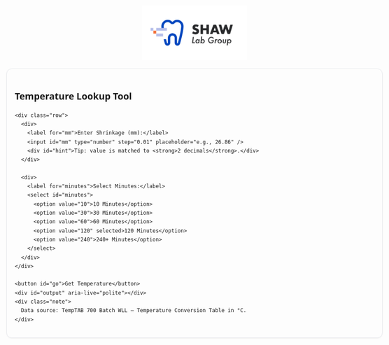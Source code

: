 
<html lang="en">
<head>
  <meta charset="UTF-8" />
  <title>Calibration Values TEMPTAB 700 </title>
  <meta name="viewport" content="width=device-width, initial-scale=1" />
  <style>
    :root { --gap: 14px; }
    body { font-family: system-ui, Arial, sans-serif; line-height: 1.45; padding: 24px; max-width: 860px; margin: 0 auto; text-align: center; }
    h1 { margin-bottom: var(--gap); }
    .logo { max-width: 240px; height: auto; margin: 0 auto 20px auto; display: block; }
    .card { border: 1px solid #e5e7eb; border-radius: 12px; padding: 18px; box-shadow: 0 1px 3px rgba(0,0,0,.06); text-align: left; }
    label { display: block; margin-top: var(--gap); font-weight: 600; }
    input, select, button { font-size: 16px; padding: 8px 10px; }
    input, select { width: 240px; }
    button { cursor: pointer; border-radius: 8px; border: 1px solid #111827; background: #111827; color: #fff; margin-top: var(--gap); }
    .row { display: flex; gap: var(--gap); align-items: center; flex-wrap: wrap; }
    #output { margin-top: 16px; font-weight: 700; }
    #hint { color: #6b7280; margin-top: 6px; font-size: 14px; }
    .muted { color: #6b7280; }
    .note { font-size: 13px; color: #6b7280; margin-top: 18px; }
    .ok { color: #065f46; }
    .warn { color: #92400e; }
    .src { margin-top: 8px; font-size: 12px; color: #6b7280; }
  </style>
</head>
<body>
  <!-- Logo at the top -->
  <img src="OPI.jpg" alt="Company Logo" class="logo">

  <div class="card">
    <h2>Temperature Lookup Tool</h2>

    <div class="row">
      <div>
        <label for="mm">Enter Shrinkage (mm):</label>
        <input id="mm" type="number" step="0.01" placeholder="e.g., 26.86" />
        <div id="hint">Tip: value is matched to <strong>2 decimals</strong>.</div>
      </div>

      <div>
        <label for="minutes">Select Minutes:</label>
        <select id="minutes">
          <option value="10">10 Minutes</option>
          <option value="30">30 Minutes</option>
          <option value="60">60 Minutes</option>
          <option value="120" selected>120 Minutes</option>
          <option value="240">240+ Minutes</option>
        </select>
      </div>
    </div>

    <button id="go">Get Temperature</button>
    <div id="output" aria-live="polite"></div>
    <div class="note">
      Data source: TempTAB 700 Batch WLL — Temperature Conversion Table in °C.
    </div>
  </div>

  <script>
    // Full table (24.63 → 28.00). "N/A" values are handled gracefully.
    const RAW = `
mm,10,30,60,120,240
24.63,N/A,N/A,N/A,N/A,1753
24.64,N/A,N/A,N/A,N/A,1749
24.65,N/A,N/A,N/A,N/A,1745
24.66,N/A,N/A,N/A,N/A,1741
24.67,N/A,N/A,N/A,N/A,1737
24.68,N/A,N/A,N/A,N/A,1733
24.69,N/A,N/A,N/A,N/A,1729
24.70,N/A,N/A,N/A,N/A,1725
24.71,N/A,N/A,N/A,N/A,1721
24.72,N/A,N/A,N/A,1753,1720
24.73,N/A,N/A,N/A,1752,1718
24.74,N/A,N/A,N/A,1750,1717
24.75,N/A,N/A,N/A,1749,1716
24.76,N/A,N/A,N/A,1748,1714
24.77,N/A,N/A,N/A,1747,1713
24.78,N/A,N/A,N/A,1745,1712
24.79,N/A,N/A,N/A,1744,1710
24.80,N/A,N/A,N/A,1743,1709
24.81,N/A,N/A,N/A,1741,1708
24.82,N/A,N/A,N/A,1740,1706
24.83,N/A,N/A,N/A,1739,1705
24.84,N/A,N/A,N/A,1738,1703
24.85,N/A,N/A,N/A,1736,1702
24.86,N/A,N/A,N/A,1735,1701
24.87,N/A,N/A,N/A,1734,1699
24.88,N/A,N/A,N/A,1733,1698
24.89,N/A,N/A,N/A,1731,1697
24.90,N/A,N/A,N/A,1730,1695
24.91,N/A,N/A,N/A,1729,1694
24.92,N/A,N/A,N/A,1727,1693
24.93,N/A,N/A,N/A,1726,1691
24.94,N/A,N/A,N/A,1725,1690
24.95,N/A,N/A,N/A,1724,1689
24.96,N/A,N/A,N/A,1722,1687
24.97,N/A,N/A,N/A,1721,1686
24.98,N/A,N/A,1750,1720,1685
24.99,N/A,N/A,1749,1718,1683
25.00,N/A,N/A,1748,1717,1682
25.01,N/A,N/A,1747,1716,1681
25.02,N/A,N/A,1747,1714,1679
25.03,N/A,N/A,1746,1713,1678
25.04,N/A,N/A,1745,1711,1677
25.05,N/A,N/A,1744,1710,1675
25.06,N/A,N/A,1743,1709,1674
25.07,N/A,N/A,1742,1707,1673
25.08,N/A,N/A,1742,1706,1671
25.09,N/A,N/A,1741,1705,1670
25.10,N/A,N/A,1740,1703,1668
25.11,N/A,N/A,1739,1702,1667
25.12,N/A,N/A,1738,1701,1666
25.13,N/A,N/A,1737,1699,1664
25.14,N/A,N/A,1736,1698,1663
25.15,N/A,N/A,1736,1697,1662
25.16,N/A,N/A,1735,1695,1660
25.17,N/A,N/A,1734,1694,1659
25.18,N/A,N/A,1733,1692,1658
25.19,N/A,N/A,1732,1691,1656
25.20,N/A,N/A,1731,1690,1655
25.21,N/A,N/A,1730,1688,1654
25.22,N/A,N/A,1730,1687,1652
25.23,N/A,N/A,1729,1686,1651
25.24,N/A,N/A,1728,1684,1650
25.25,N/A,N/A,1727,1683,1648
25.26,N/A,N/A,1726,1682,1647
25.27,N/A,N/A,1725,1680,1646
25.28,N/A,N/A,1725,1679,1644
25.29,N/A,N/A,1724,1677,1643
25.30,N/A,N/A,1723,1676,1642
25.31,N/A,1750,1722,1675,1640
25.32,N/A,1749,1720,1673,1639
25.33,N/A,1748,1719,1672,1638
25.34,N/A,1747,1717,1671,1636
25.35,N/A,1746,1716,1669,1635
25.36,N/A,1745,1714,1668,1634
25.37,N/A,1745,1713,1667,1633
25.38,N/A,1744,1711,1665,1633
25.39,N/A,1743,1709,1664,1632
25.40,N/A,1742,1708,1662,1631
25.41,N/A,1741,1706,1661,1630
25.42,N/A,1740,1705,1660,1629
25.43,N/A,1739,1703,1658,1629
25.44,N/A,1738,1702,1657,1628
25.45,N/A,1737,1700,1656,1627
25.46,N/A,1736,1698,1654,1626
25.47,N/A,1735,1697,1653,1625
25.48,N/A,1734,1695,1652,1625
25.49,N/A,1734,1694,1650,1624
25.50,N/A,1733,1692,1649,1623
25.51,N/A,1732,1691,1648,1622
25.52,N/A,1731,1689,1646,1621
25.53,N/A,1730,1687,1645,1621
25.54,N/A,1729,1686,1643,1620
25.55,N/A,1728,1684,1642,1619
25.56,N/A,1727,1683,1641,1618
25.57,N/A,1726,1681,1639,1617
25.58,N/A,1725,1680,1638,1617
25.59,N/A,1724,1678,1637,1616
25.60,N/A,1723,1677,1637,1615
25.61,N/A,1723,1675,1636,1614
25.62,N/A,1722,1673,1636,1613
25.63,N/A,1721,1672,1635,1613
25.64,N/A,1720,1670,1635,1612
25.65,N/A,1719,1669,1634,1611
25.66,N/A,1718,1667,1634,1610
25.67,N/A,1716,1666,1633,1609
25.68,N/A,1714,1664,1632,1608
25.69,N/A,1712,1662,1632,1608
25.70,1750,1710,1661,1631,1607
25.71,1749,1708,1659,1631,1606
25.72,1747,1706,1658,1630,1605
25.73,1746,1704,1656,1630,1604
25.74,1745,1702,1655,1629,1604
25.75,1744,1700,1653,1628,1603
25.76,1742,1698,1651,1628,1602
25.77,1741,1696,1650,1627,1601
25.78,1740,1694,1648,1627,1600
25.79,1738,1692,1647,1626,1600
25.80,1737,1690,1645,1626,1599
25.81,1736,1688,1644,1625,1598
25.82,1735,1686,1642,1625,1597
25.83,1733,1684,1641,1624,1596
25.84,1732,1682,1640,1623,1596
25.85,1731,1681,1639,1623,1595
25.86,1729,1679,1638,1622,1594
25.87,1728,1677,1637,1622,1593
25.88,1727,1675,1636,1621,1592
25.89,1726,1673,1635,1621,1592
25.90,1724,1671,1634,1620,1591
25.91,1723,1669,1633,1620,1590
25.92,1722,1667,1633,1619,1589
25.93,1720,1665,1632,1618,1589
25.94,1719,1663,1631,1618,1588
25.95,1718,1661,1630,1617,1587
25.96,1716,1659,1629,1617,1586
25.97,1715,1657,1628,1616,1586
25.98,1714,1655,1627,1616,1585
25.99,1713,1653,1626,1615,1584
26.00,1711,1651,1625,1615,1584
26.01,1710,1649,1624,1614,1583
26.02,1709,1647,1623,1613,1582
26.03,1707,1645,1622,1613,1581
26.04,1706,1643,1621,1612,1581
26.05,1705,1642,1620,1612,1580
26.06,1704,1641,1619,1611,1579
26.07,1702,1640,1618,1611,1579
26.08,1701,1639,1617,1610,1578
26.09,1700,1638,1616,1609,1577
26.10,1698,1638,1616,1609,1576
26.11,1697,1637,1615,1608,1576
26.12,1696,1636,1614,1608,1575
26.13,1695,1635,1613,1607,1574
26.14,1693,1634,1612,1607,1574
26.15,1692,1633,1611,1606,1573
26.16,1690,1632,1610,1606,1572
26.17,1687,1631,1609,1605,1571
26.18,1685,1630,1608,1604,1571
26.19,1683,1629,1607,1604,1570
26.20,1681,1628,1606,1591,1570
26.21,1678,1628,1605,1590,1569
26.22,1676,1627,1604,1589,1569
26.23,1674,1626,1603,1588,1568
26.24,1672,1625,1602,1587,1568
26.25,1669,1624,1601,1586,1567
26.26,1667,1623,1600,1585,1567
26.27,1665,1622,1599,1584,1566
26.28,1662,1621,1599,1583,1566
26.29,1660,1620,1598,1582,1565
26.30,1658,1619,1597,1581,1565
26.31,1656,1618,1596,1581,1564
26.32,1653,1618,1595,1580,1564
26.33,1651,1617,1594,1579,1563
26.34,1649,1616,1593,1578,1563
26.35,1647,1615,1592,1577,1562
26.36,1644,1614,1591,1576,1562
26.37,1642,1613,1590,1575,1561
26.38,1641,1612,1589,1574,1561
26.39,1640,1611,1588,1573,1560
26.40,1639,1610,1587,1572,1560
26.41,1638,1609,1587,1571,1559
26.42,1637,1608,1586,1570,1559
26.43,1637,1607,1585,1569,1558
26.44,1636,1607,1584,1568,1558
26.45,1635,1606,1583,1568,1557
26.46,1634,1605,1582,1567,1557
26.47,1633,1604,1581,1566,1556
26.48,1632,1603,1580,1565,1556
26.49,1631,1602,1580,1564,1555
26.50,1630,1601,1579,1564,1555
26.51,1629,1600,1578,1563,1554
26.52,1628,1599,1577,1562,1553
26.53,1627,1598,1576,1561,1552
26.54,1627,1597,1575,1560,1551
26.55,1626,1597,1574,1560,1550
26.56,1625,1596,1573,1559,1549
26.57,1624,1595,1573,1558,1548
26.58,1623,1594,1572,1557,1547
26.59,1622,1593,1571,1556,1546
26.60,1621,1592,1570,1555,1544
26.61,1620,1591,1569,1555,1543
26.62,1619,1590,1569,1554,1542
26.63,1618,1589,1568,1553,1541
26.64,1618,1588,1567,1552,1540
26.65,1617,1587,1567,1551,1539
26.66,1616,1586,1566,1551,1538
26.67,1615,1585,1565,1550,1537
26.68,1614,1584,1565,1549,1536
26.69,1613,1583,1564,1548,1535
26.70,1612,1582,1563,1547,1534
26.71,1611,1581,1563,1546,1533
26.72,1610,1579,1562,1545,1532
26.73,1609,1578,1561,1544,1531
26.74,1608,1577,1561,1542,1530
26.75,1608,1576,1560,1541,1529
26.76,1607,1575,1559,1540,1528
26.77,1606,1574,1558,1539,1527
26.78,1605,1573,1558,1538,1525
26.79,1604,1572,1557,1537,1524
26.80,1603,1571,1556,1536,1523
26.81,1602,1570,1556,1535,1522
26.82,1601,1569,1555,1534,1521
26.83,1600,1568,1554,1533,1520
26.84,1599,1567,1554,1531,1519
26.85,1598,1567,1553,1530,1518
26.86,1598,1566,1552,1529,1517
26.87,1597,1566,1552,1528,1516
26.88,1596,1565,1551,1527,1515
26.89,1595,1565,1550,1526,1514
26.90,1594,1564,1549,1525,1513
26.91,1593,1563,1548,1524,1512
26.92,1592,1563,1546,1523,1511
26.93,1591,1562,1545,1522,1510
26.94,1589,1562,1544,1520,1509
26.95,1588,1561,1543,1519,1508
26.96,1587,1561,1542,1518,1506
26.97,1586,1560,1541,1517,1505
26.98,1584,1559,1540,1516,1504
26.99,1583,1559,1538,1515,1503
27.00,1582,1558,1537,1514,1502
27.01,1581,1558,1536,1513,1501
27.02,1579,1557,1535,1512,1500
27.03,1578,1556,1534,1511,1499
27.04,1577,1556,1533,1509,1498
27.05,1576,1555,1531,1508,1497
27.06,1574,1555,1530,1507,1496
27.07,1573,1554,1529,1506,1495
27.08,1572,1554,1528,1505,1494
27.09,1571,1553,1527,1504,1492
27.10,1569,1552,1526,1503,1491
27.11,1568,1550,1525,1502,1490
27.12,1567,1549,1523,1501,1489
27.13,1567,1548,1522,1500,1488
27.14,1566,1546,1521,1498,1487
27.15,1565,1545,1520,1497,1486
27.16,1565,1543,1519,1496,1485
27.17,1564,1542,1518,1495,1483
27.18,1563,1541,1517,1494,1482
27.19,1562,1539,1515,1493,1481
27.20,1562,1538,1514,1492,1480
27.21,1561,1537,1513,1491,1479
27.22,1560,1535,1512,1490,1478
27.23,1560,1534,1511,1489,1477
27.24,1559,1532,1510,1488,1475
27.25,1558,1531,1508,1487,1474
27.26,1558,1530,1507,1486,1473
27.27,1557,1528,1506,1485,1472
27.28,1556,1527,1505,1484,1471
27.29,1556,1526,1504,1484,1470
27.30,1555,1524,1503,1483,1469
27.31,1554,1523,1502,1482,1468
27.32,1553,1521,1500,1481,1466
27.33,1553,1520,1499,1480,1465
27.34,1552,1519,1498,1479,1464
27.35,1551,1517,1497,1478,1463
27.36,1551,1516,1496,1477,1462
27.37,1550,1515,1495,1476,1461
27.38,1549,1513,1493,1475,1460
27.39,1547,1512,1492,1474,1458
27.40,1546,1510,1491,1473,1457
27.41,1544,1509,1490,1472,1456
27.42,1543,1508,1489,1471,1455
27.43,1542,1506,1487,1470,1454
27.44,1540,1505,1486,1469,1453
27.45,1539,1504,1485,1468,1452
27.46,1537,1502,1484,1467,1451
27.47,1536,1501,1483,1466,1449
27.48,1535,1499,1481,1465,1448
27.49,1533,1498,1480,1464,1447
27.50,1532,1497,1479,1463,1446
27.51,1530,1495,1478,1463,N/A
27.52,1529,1494,1477,1462,N/A
27.53,1528,1493,1475,1461,N/A
27.54,1526,1492,1474,1460,N/A
27.55,1525,1490,1473,1459,N/A
27.56,1524,1489,1472,1458,N/A
27.57,1522,1488,1471,1457,N/A
27.58,1521,1487,1469,1456,N/A
27.59,1519,1485,1468,1455,N/A
27.60,1518,1484,1467,1454,N/A
27.61,1517,1483,1466,1453,N/A
27.62,1515,1481,1465,1452,N/A
27.63,1514,1480,1463,N/A,N/A
27.64,1512,1479,1462,N/A,N/A
27.65,1511,1478,1461,N/A,N/A
27.66,1510,1476,1460,N/A,N/A
27.67,1508,1475,1459,N/A,N/A
27.68,1507,1474,1457,N/A,N/A
27.69,1505,1473,1456,N/A,N/A
27.70,1504,1471,1455,N/A,N/A
27.71,1502,1470,1454,N/A,N/A
27.72,1500,1469,1453,N/A,N/A
27.73,1498,1467,1451,N/A,N/A
27.74,1496,1466,1450,N/A,N/A
27.75,1494,1465,1449,N/A,N/A
27.76,1492,1464,N/A,N/A,N/A
27.77,1490,1462,N/A,N/A,N/A
27.78,1488,1461,N/A,N/A,N/A
27.79,1486,1460,N/A,N/A,N/A
27.80,1484,1458,N/A,N/A,N/A
27.81,1482,1457,N/A,N/A,N/A
27.82,1480,1456,N/A,N/A,N/A
27.83,1478,1455,N/A,N/A,N/A
27.84,1476,1453,N/A,N/A,N/A
27.85,1475,1452,N/A,N/A,N/A
27.86,1473,1451,N/A,N/A,N/A
27.87,1471,1450,N/A,N/A,N/A
27.88,1469,1448,N/A,N/A,N/A
27.89,1467,1447,N/A,N/A,N/A
27.90,1465,N/A,N/A,N/A,N/A
27.91,1463,N/A,N/A,N/A,N/A
27.92,1461,N/A,N/A,N/A,N/A
27.93,1459,N/A,N/A,N/A,N/A
27.94,1457,N/A,N/A,N/A,N/A
27.95,1455,N/A,N/A,N/A,N/A
27.96,1453,N/A,N/A,N/A,N/A
27.97,1451,N/A,N/A,N/A,N/A
27.98,1449,N/A,N/A,N/A,N/A
27.99,1447,N/A,N/A,N/A,N/A
28.00,1445,N/A,N/A,N/A,N/A
`.trim();

    function buildTable(raw) {
      const lines = raw.split(/\r?\n/);
      lines.shift(); // header
      const map = new Map();
      for (const line of lines) {
        const [mm, m10, m30, m60, m120, m240] = line.split(",").map(s => s.trim());
        map.set(parseFloat(mm).toFixed(2), {
          10: toNum(m10),
          30: toNum(m30),
          60: toNum(m60),
          120: toNum(m120),
          240: toNum(m240)
        });
      }
      return map;
    }

    function toNum(v) {
      if (v == null) return null;
      const s = String(v).toUpperCase();
      if (s === "N/A" || s === "NA" || s === "") return null;
      const n = Number(s);
      return Number.isFinite(n) ? n : null;
    }

    const table = buildTable(RAW);

    function nearestKey(mmStr) {
      if (table.has(mmStr)) return mmStr;
      const target = Number(mmStr);
      let bestKey = null;
      let bestDiff = Infinity;
      for (const k of table.keys()) {
        const diff = Math.abs(Number(k) - target);
        if (diff < bestDiff) { bestDiff = diff; bestKey = k; }
      }
      return bestKey;
    }

   function lookup() {
    const mmInput = document.getElementById("mm").value;
    const minutes = document.getElementById("minutes").value;
    const out = document.getElementById("output");

    if (!mmInput) { 
      out.innerHTML = `<span class="warn">Please enter a shrinkage value (mm).</span>`; 
      return; 
    }
    const mm = Number(mmInput);
    if (!Number.isFinite(mm)) { 
      out.innerHTML = `<span class="warn">That doesn't look like a number.</span>`; 
      return; 
    }

    const mmKey = mm.toFixed(2);
    const key = nearestKey(mmKey);
    if (!key) { 
      out.textContent = "No data available."; 
      return; 
    }

    const record = table.get(key);
   const temp = record && record[minutes];


    if (temp == null) {
      out.innerHTML = `No data for <strong>${mmKey} mm</strong> at <strong>${minutes} minutes</strong>. Closest available mm is <strong>${key}</strong>.`;
      return;
    }

  // exact/closest note
const exact = (key === mmKey);

// Calibration differences
const diff1500 = temp - 1500;
const diff1520 = temp - 1520;

// helpers for style and sign
const cls = (v) => v > 0 ? 'pos' : (v < 0 ? 'neg' : 'neu');
const fmt = (v) => (v > 0 ? '+' : '') + v; // prepend + for positives

out.innerHTML = `
  <span class="ok">Temperature: <strong>${temp} °C</strong></span>
  <div class="muted">${exact ? 'Exact match' : ('Closest match at ' + key + ' mm')}</div>

  <table class="table-out" role="table" aria-label="Calibration Differences">
    <thead>
      <tr><th>Baseline</th><th>Δ (°C)</th></tr>
    </thead>
    <tbody>
      <tr>
        <td>1500</td>
        <td><span class="badge ${cls(diff1500)}">${fmt(diff1500)}</span></td>
      </tr>
      <tr>
        <td>1520</td>
        <td><span class="badge ${cls(diff1520)}">${fmt(diff1520)}</span></td>
      </tr>
    </tbody>
  </table>
`;

  } // 👈 CLOSES lookup()

  // Event handlers (stay outside lookup)
  document.getElementById("go").addEventListener("click", lookup);
  document.getElementById("mm").addEventListener("keydown", (e) => { if (e.key === "Enter") lookup(); });
</script>
</body>
</html>
